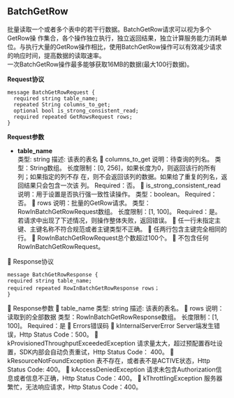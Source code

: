 ## BatchGetRow
批量读取一个或者多个表中的若干行数据。BatchGetRow请求可以视为多个GetRow操
作集合，各个操作独立执行，独立返回结果，独立计算服务能力消耗单位。与执行大量的GetRow操作相比，使用BatchGetRow操作可以有效减少请求的响应时间，提高数据的读取速率。<br>
一次BatchGetRow操作最多能够获取16MB的数据(最大100行数据)。

**Request协议**

```
message BatchGetRowRequest {
  required string table_name;
  repeated String columns_to_get;
  optional bool is_strong_consistent_read;
  required repeated GetRowsRequest rows;
}
```

**Request参数**
* **table_name**<br>
类型: string
描述: 该表的表名
	columns_to_get
说明：待查询的列名。
	类型：String数组。
	长度限制：[0, 256]，如果长度为0，则返回该行的所有列；如果指定的列不存	在，则不会返回该列的数据。如果给了重复的列名，返回结果只会包含一次该	列。
	Required：否。
	is_strong_consistent_read
说明：用于设置是否执行强一致性读操作。
	类型：boolean。
	Required：否。
	rows
说明：批量的GetRow请求。
类型：RowInBatchGetRowRequest数组。
长度限制：[1, 100]。
Required：是。
若请求中出现了下述情况，则操作整体失败，返回错误。
	任一行未指定主键、主键名称不符合规范或者主键类型不正确。
	任两行包含主键完全相同的行。
	RowInBatchGetRowRequest总个数超过100个。
	不包含任何RowInBatchGetRowRequest。

	Response协议
```
message BatchGetRowResponse {
required string table_name;
required repeated RowInBatchGetRowResponse rows；
}
```
	Response参数
	table_name
类型: string
描述: 该表的表名。
	rows
说明：读取到的全部数据
类型：RowInBatchGetRowResponse数组。
长度限制：[1, 100]。
Required：是
	Errors错误码
	kInternalServerError
Server端发生错误，Http Status Code：500。
	kProvisionedThroughputExceededException
请求量太大，超过预配置吞吐设置，SDK内部会自动负责重试，Http Status Code：
400。
	kResourceNotFoundException
表不存在，或者表不是ACTIVE状态，Http Status Code: 400。
	kAccessDeniedException
请求未包含Authorization信息或者信息不正确，Http Status Code：400。
	kThrottlingException
服务器繁忙，无法响应请求，Http Status Code：400。

